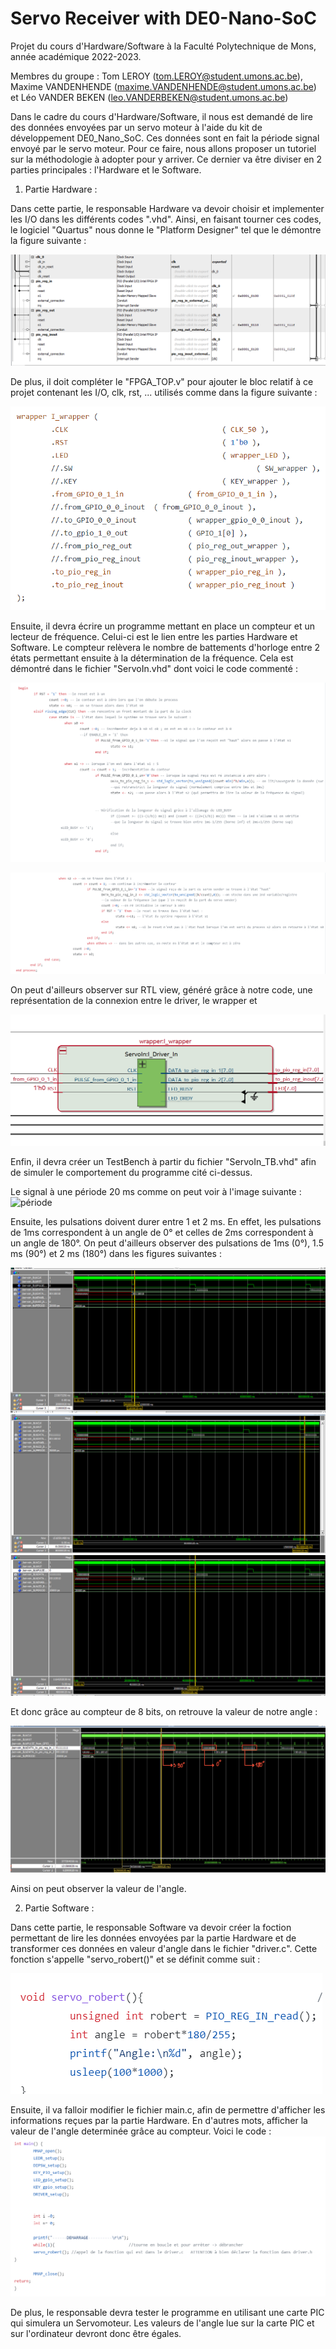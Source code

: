 # Servo Receiver with DE0-Nano-SoC
Projet du cours d'Hardware/Software à la Faculté Polytechnique de Mons, année académique 2022-2023. 

Membres du groupe : Tom LEROY (tom.LEROY@student.umons.ac.be), Maxime VANDENHENDE (maxime.VANDENHENDE@student.umons.ac.be) et Léo VANDER BEKEN (leo.VANDERBEKEN@student.umons.ac.be)

Dans le cadre du cours d'Hardware/Software, il nous est demandé de lire des données envoyées par un servo moteur à l'aide du kit de développement DE0_Nano_SoC. Ces données sont en fait la période signal envoyé par le servo moteur. Pour ce faire, nous allons proposer un tutoriel sur la méthodologie à adopter pour y arriver. 
Ce dernier va être diviser en 2 parties principales : l'Hardware et le Software. 

1) Partie Hardware :

Dans cette partie, le responsable Hardware va devoir choisir et implementer les I/O dans les différents codes ".vhd". Ainsi, en faisant tourner ces codes, le logiciel "Quartus" nous donne le "Platform Designer" tel que le démontre la figure suivante :

![Platform_Designer](Platform_Designer_System_Content.PNG)



De plus, il doit compléter le "FPGA_TOP.v" pour ajouter le bloc relatif à ce projet contenant les I/O, clk, rst, ... utilisés comme dans la figure suivante :

![FPGA_TOP](modif_FPGA_TOP.png)

Ensuite, il devra écrire un programme mettant en place un compteur et un lecteur de fréquence. Celui-ci est le lien entre les parties Hardware et Software. Le compteur relèvera le nombre de battements d'horloge entre 2 états permettant ensuite à la détermination de la fréquence. Cela est démontré dans le fichier "ServoIn.vhd" dont voici le code commenté :  

![Driver1](driver.png)

![Driver2](driver2.png)


On peut d'ailleurs observer sur RTL view, généré grâce à notre code, une représentation de la connexion entre le driver, le wrapper et 

![RTLview](RTL_VIEW_DRIVER.png)



Enfin, il devra créer un TestBench à partir du fichier "ServoIn_TB.vhd" afin de simuler le comportement du programme cité ci-dessus.

Le signal à une période 20 ms comme on peut voir à l'image suivante : 
![période](rtlview_période20ms.png)

Ensuite, les pulsations doivent durer entre 1 et 2 ms. En effet, les pulsations de 1ms correspondent à un angle de 0° et celles de 2ms correspondent à un angle de 180°. On peut d'ailleurs observer des pulsations de 1ms (0°), 1.5 ms (90°) et 2 ms (180°) dans les figures suivantes : 

![1ms](RTL_Simu_sPulsefromGPIO_1ms.PNG)
![1,5ms](RTL_Simu_sPulsefromGPIO_15ms.PNG)
![2ms](RTL_Simu_sPulsefromGPIO_2ms.PNG)

Et donc grâce au compteur de 8 bits, on retrouve la valeur de notre angle : 

![angle](RTL_Simu_Longueur_signal_Data_to_pin_reg_1_angle2.png)

Ainsi on peut observer la valeur de l'angle. 



2) Partie Software : 

Dans cette partie, le responsable Software va devoir créer la foction permettant de lire les données envoyées par la partie Hardware et de transformer ces données en valeur d'angle dans le fichier "driver.c". Cette fonction s'appelle "servo_robert()" et se définit comme suit : 

![fonction](servo_robert.png)

Ensuite, il va falloir modifier le fichier main.c, afin de permettre d'afficher les informations reçues par la partie Hardware. En d'autres mots, afficher la valeur de l'angle determinée grâce au compteur. Voici le code : 
![main.c](mainc.png)




De plus, le responsable devra tester le programme en utilisant une carte PIC qui simulera un Servomoteur. Les valeurs de l'angle lue sur la carte PIC et sur l'ordinateur devront donc être égales. 









 

